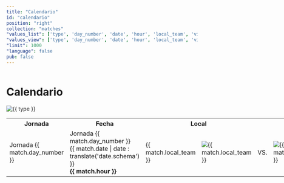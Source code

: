 ```yaml
---
title: "Calendario"
id: "calendario"
position: "right"
collection: "matches"
"values_list": ['type', 'day_number', 'date', 'hour', 'local_team', 'visitor_team']
"values_view": ['type', 'day_number', 'date', 'hour', 'local_team', 'visitor_team']
"limit": 1000
"language": false
pub: false
---
```

<div class="page" layout="column" layout-margin>
    <div class="small-12 columns"><h1 class="page-title">Calendario</h1></div>
    <div class="small-12 columns calendar">
        <md-tabs md-selected="0" md-border-bottom md-dynamic-height>
            <md-tab ng-if="type != 'undefined'" ng-repeat="(type, matches) in elements() | orderBy: 'day_number' | groupBy: 'type'">
                <md-tab-label>
                    <img style="max-height: 100%; max-width: 100px;" alt="{{ type }}" src="/img/logos/leagues/{{ type | slugify }}.png" />
                </md-tab-label>
                <md-tab-body>
                    <table>
                        <tbody>
                            <tr>
                                <th class="show-for-medium">Jornada</th>
                                <th>Fecha</th>
                                <th colspan="2">Local</th>
                                <th class="show-for-large"></th>
                                <th colspan="2">Visitante</th>
                            </tr>
                            <tr ng-repeat="match in matches">
                                <td class="show-for-medium"><span class="show-for-large">Jornada </span>{{ match.day_number }}</td>
                                <td>
                                    <span class="hide-for-medium hide-for-sr">Jornada {{ match.day_number }}<br></span>
                                    {{ match.date | date : translate('date.schema') }}
                                    <br>
                                    <strong>{{ match.hour }}</strong>
                                </td>
                                <td>{{ match.local_team }}</td>
                                <td><img ng-if="match.local_team != null && match.local_team != ''" alt="{{ match.local_team }}" src="/img/logos/teams/{{ match.local_team | slugify }}.png"></td>
                                <td class="show-for-large">VS.</td>
                                <td><img ng-if="match.visitor_team != null && match.visitor_team != ''" alt="{{ match_visitor_team }}" src="/img/logos/teams/{{ match.visitor_team | slugify }}.png"></td>
                                <td>{{ match.visitor_team }}</td>
                            </tr>
                        </tbody>
                    </table>
                </md-tab-body>
            </md-tab>
        </md-tabs>
    </div>
</div>
